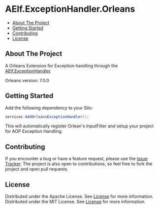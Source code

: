 # AElf.ExceptionHandler.Orleans

- [About The Project](#about-the-project)
- [Getting Started](#getting-started)
- [Contributing](#contributing)
- [License](#license)

## About The Project

A Orleans Extension for Exception handling through the [AElf.ExceptionHandler](https://www.nuget.org/packages/AElf.ExceptionHandler).

Orleans version: 7.0.0

## Getting Started

Add the following dependency to your Silo:

```cs
services.AddOrleansExceptionHandler();
```

This will automatically register Orlean's InputFilter and setup your project for AOP Exception Handling.

## Contributing

If you encounter a bug or have a feature request, please use the [Issue Tracker](https://github.com/AElfProject/aelf-dapp-factory/issues/new). The project is also open to contributions, so feel free to fork the project and open pull requests.

## License

Distributed under the Apache License. See [License](LICENSE) for more information.
Distributed under the MIT License. See [License](LICENSE) for more information.
